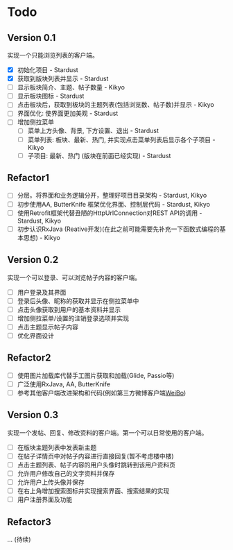 # Todo
## Version 0.1
实现一个只能浏览列表的客户端。

* [x] 初始化项目 - Stardust
* [x] 获取到版块列表并显示 - Stardust
* [ ] 显示板块简介、主题、帖子数量 - Kikyo
* [ ] 显示板块图标 - Stardust
* [ ] 点击板块后，获取到板块的主题列表(包括浏览数、帖子数)并显示 - Kikyo
* [ ] 界面优化: 使界面更加美观 - Stardust
* [ ] 增加侧拉菜单
	* [ ] 菜单上方头像、背景, 下方设置、退出 - Stardust
	* [ ] 菜单列表: 板块、最新、热门, 并实现点击菜单列表后显示各个子项目 - Kikyo
	* [ ] 子项目: 最新、热门 (版块在前面已经实现) - Stardust

## Refactor1

* [ ] 分层。将界面和业务逻辑分开，整理好项目目录架构 - Stardust, Kikyo
* [ ] 初步使用AA, ButterKnife 框架优化界面、控制层代码 - Stardust, Kikyo
* [ ] 使用Retrofit框架代替丑陋的HttpUrlConnection对REST API的调用 - Stardust, Kikyo
* [ ] 初步认识RxJava (Reative开发)(在此之前可能需要先补充一下函数式编程的基本思想) - Kikyo

## Version 0.2

实现一个可以登录、可以浏览帖子内容的客户端。

* [ ] 用户登录及其界面
* [ ] 登录后头像、昵称的获取并显示在侧拉菜单中
* [ ] 点击头像获取到用户的基本资料并显示
* [ ] 增加侧拉菜单/设置的注销登录选项并实现
* [ ] 点击主题显示帖子内容
* [ ] 优化界面设计

## Refactor2

* [ ] 使用图片加载库代替手工图片获取和加载(Glide, Passio等)
* [ ] 广泛使用RxJava, AA, ButterKnife
* [ ] 参考其他客户端改进架构和代码(例如第三方微博客户端[WeiBo](https://github.com/wenmingvs/WeiBo))

## Version 0.3

实现一个发帖、回复、修改资料的客户端。第一个可以日常使用的客户端。

* [ ] 在版块主题列表中发表新主题
* [ ] 在帖子详情页中对帖子内容进行直接回复(暂不考虑楼中楼)
* [ ] 点击主题列表、帖子内容的用户头像时跳转到该用户资料页
* [ ] 允许用户修改自己的文字资料并保存
* [ ] 允许用户上传头像并保存
* [ ] 在右上角增加搜索图标并实现搜索界面、搜索结果的实现
* [ ] 用户注册界面及功能

## Refactor3 

...
(待续)